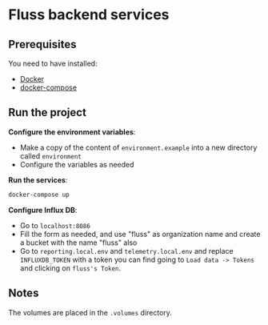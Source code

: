 # Fluss backend services

## Prerequisites

You need to have installed:

- [Docker](https://docs.docker.com/engine/install/ubuntu/)
- [docker-compose](https://docs.docker.com/compose/install/)

## Run the project

**Configure the environment variables**:

- Make a copy of the content of `environment.example` into a new directory called `environment`
- Configure the variables as needed

**Run the services**:

```bash
docker-compose up
```

**Configure Influx DB**:

- Go to `localhost:8086`
- Fill the form as needed, and use "fluss" as organization name and create a bucket with the name "fluss" also
- Go to `reporting.local.env` and `telemetry.local.env` and replace `INFLUXDB_TOKEN` with a token you can find going to `Load data -> Tokens` and clicking on `fluss's Token`.

## Notes

The volumes are placed in the `.volumes` directory.
